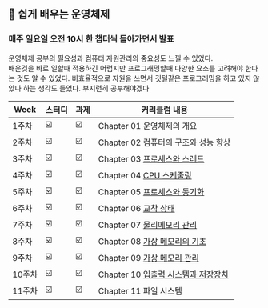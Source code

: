 ##  🍎 쉽게 배우는 운영체제
### 매주 일요일 오전 10시 한 챕터씩 돌아가면서 발표

운영체제 공부의 필요성과 컴퓨터 자원관리의 중요성도 느낄 수 있었다.  
배운것을 바로 일할때 적용하긴 어렵지만  프로그래밍할때 다양한 요소를 고려해야 한다는 것도 알 수 있었다. 비효율적으로 자원을 쓰면서 깃털같은 프로그래밍을 하고 있지 않았나 하는 생각도 들었다. 부지런히 공부해야겠다 

| Week | 스터디 | 과제 |커리큘럼 내용 |
| ------ | -- | -- |----------- |
| 1주차 | ☑️ | ☑️ | Chapter 01 운영체제의 개요 |
| 2주차 | ☑️ | ☑️ | Chapter 02 컴퓨터의 구조와 성능 향상 |
| 3주차 | ☑️ | ☑️ | Chapter 03 [프로세스와 스레드](./프로세스와%20스레드) |
| 4주차 | ☑️ | ☑️ | Chapter 04 [CPU 스케줄링](./CPU%20스케줄링) |
| 5주차 | ☑️ | ☑️ | Chapter 05 [프로세스와 동기화](./프로세스와%20동기화) |
| 6주차 | ☑️ | ☑️ | Chapter 06 [교착 상태](./교착%20상태) |
| 7주차 | ☑️ | ☑️ | Chapter 07 [물리메모리 관리](./물리메모리%20관리) |
| 8주차 | ☑️ | ☑️ | Chapter 08 [가상 메모리의 기초](./가상%20메모리의%20기초) |
| 9주차 | ☑️ | ☑️ | Chapter 09 [가상 메모리 관리](./가상%20메모리%20관리) |
| 10주차 | ☑️ | ☑️ | Chapter 10 [입출력 시스템과 저장장치](./입출력%20시스템과%20저장장치) |
| 11주차 |☑️ | ☑️ | Chapter 11 파일 시스템 |
